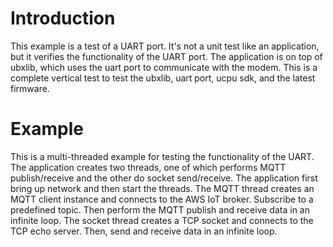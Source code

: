 # Introduction
This example is a test of a UART port. It's not a unit test like an application, but it verifies the functionality of the UART port. The application is on top of ubxlib, which uses the uart port to communicate with the modem. This is a complete vertical test to test the ubxlib, uart port, ucpu sdk, and the latest firmware.

# Example
This is a multi-threaded example for testing the functionality of the UART. The application creates two threads, one of which performs MQTT publish/receive and the other do socket send/receive. The application first bring up network and then start the threads.
The MQTT thread creates an MQTT client instance and connects to the AWS IoT broker. Subscribe to a predefined topic. Then perform the MQTT publish and receive data in an infinite loop.
The socket thread creates a TCP socket and connects to the TCP echo server. Then, send and receive data in an infinite loop.
